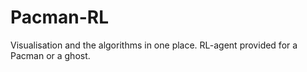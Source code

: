 # Pacman-RL
Visualisation and the algorithms in one place. RL-agent provided for a Pacman or a ghost.
